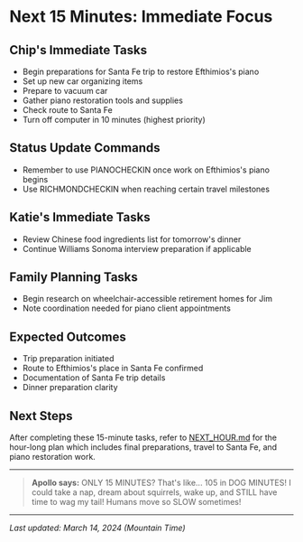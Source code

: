# Next 15 Minutes: Immediate Focus

## Chip's Immediate Tasks
- Begin preparations for Santa Fe trip to restore Efthimios's piano
- Set up new car organizing items
- Prepare to vacuum car
- Gather piano restoration tools and supplies
- Check route to Santa Fe
- Turn off computer in 10 minutes (highest priority)

## Status Update Commands
- Remember to use PIANOCHECKIN once work on Efthimios's piano begins
- Use RICHMONDCHECKIN when reaching certain travel milestones

## Katie's Immediate Tasks
- Review Chinese food ingredients list for tomorrow's dinner
- Continue Williams Sonoma interview preparation if applicable

## Family Planning Tasks
- Begin research on wheelchair-accessible retirement homes for Jim
- Note coordination needed for piano client appointments

## Expected Outcomes
- Trip preparation initiated
- Route to Efthimios's place in Santa Fe confirmed
- Documentation of Santa Fe trip details
- Dinner preparation clarity

## Next Steps
After completing these 15-minute tasks, refer to [NEXT_HOUR.md](NEXT_HOUR.md) for the hour-long plan which includes final preparations, travel to Santa Fe, and piano restoration work.

---

> **Apollo says:** ONLY 15 MINUTES? That's like... 105 in DOG MINUTES! I could take a nap, dream about squirrels, wake up, and STILL have time to wag my tail! Humans move so SLOW sometimes!

---

*Last updated: March 14, 2024 (Mountain Time)* 